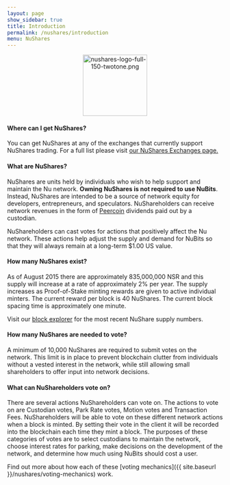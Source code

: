 ```yaml
---
layout: page
show_sidebar: true
title: Introduction
permalink: /nushares/introduction
menu: NuShares
---
```

<center><img src="{{ site.url }}{{ site.baseurl }}/assets/nushares-logo-full-150-twotone.png" width="150" height="143" alt="nushares-logo-full-150-twotone.png" /></center>

#### Where can I get NuShares?

You can get NuShares at any of the exchanges that currently support NuShares trading. For a full list please visit [our NuShares Exchanges page.](https://nubits.com/exchanges/nushares-exchanges)

#### What are NuShares?

NuShares are units held by individuals who wish to help support and maintain the Nu network. **Owning NuShares is not required to use NuBits**. Instead, NuShares are intended to be a source of network equity for developers, entrepreneurs, and speculators. NuShareholders can receive network revenues in the form of [Peercoin](http://peercoin.net) dividends paid out by a custodian.

NuShareholders can cast votes for actions that positively affect the Nu network. These actions help adjust the supply and demand for NuBits so that they will always remain at a long-term $1.00 US value.

#### How many NuShares exist?

As of August 2015 there are approximately 835,000,000 NSR and this supply will increase at a rate of approximately 2% per year. The supply increases as Proof-of-Stake minting rewards are given to active individual minters. The current reward per block is 40 NuShares. The current block spacing time is approximately one minute.

Visit our [block explorer](https://nuexplorer.ddns.net/) for the most recent NuShare supply numbers.

#### How many NuShares are needed to vote?

A minimum of 10,000 NuShares are required to submit votes on the network. This limit is in place to prevent blockchain clutter from individuals without a vested interest in the network, while still allowing small shareholders to offer input into network decisions.

#### What can NuShareholders vote on?

There are several actions NuShareholders can vote on. The actions to vote on are Custodian votes, Park Rate votes, Motion votes and Transaction Fees. NuShareholders will be able to vote on these different network actions when a block is minted. By setting their vote in the client it will be recorded into the blockchain each time they mint a block. The purposes of these categories of votes are to select custodians to maintain the network, choose interest rates for parking, make decisions on the development of the network, and determine how much using NuBits should cost a user.  

Find out more about how each of these [voting mechanics]({{ site.baseurl }}/nushares/voting-mechanics) work.
